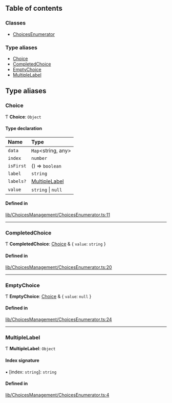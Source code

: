 ## Table of contents

### Classes

- [ChoicesEnumerator](../wiki/Class-ChoicesEnumerator)

### Type aliases

- [Choice](../wiki/Module-lib/ChoicesManagement/ChoicesEnumerator#choice)
- [CompletedChoice](../wiki/Module-lib/ChoicesManagement/ChoicesEnumerator#completedchoice)
- [EmptyChoice](../wiki/Module-lib/ChoicesManagement/ChoicesEnumerator#emptychoice)
- [MultipleLabel](../wiki/Module-lib/ChoicesManagement/ChoicesEnumerator#multiplelabel)

## Type aliases

### Choice

Ƭ **Choice**: `Object`

#### Type declaration

| Name | Type |
| :------ | :------ |
| `data` | `Map`<string, any\> |
| `index` | `number` |
| `isFirst` | () => `boolean` |
| `label` | `string` |
| `labels?` | [MultipleLabel](../wiki/Module-lib/ChoicesManagement/ChoicesEnumerator#multiplelabel) |
| `value` | `string` \| ``null`` |

#### Defined in

[lib/ChoicesManagement/ChoicesEnumerator.ts:11](https://github.com/P0ulpy/Configurateur-OakAddins/blob/74cfff5/src/lib/ChoicesManagement/ChoicesEnumerator.ts#L11)

___

### CompletedChoice

Ƭ **CompletedChoice**: [Choice](../wiki/Module-lib/ChoicesManagement/ChoicesEnumerator#choice) & { `value`: `string`  }

#### Defined in

[lib/ChoicesManagement/ChoicesEnumerator.ts:20](https://github.com/P0ulpy/Configurateur-OakAddins/blob/74cfff5/src/lib/ChoicesManagement/ChoicesEnumerator.ts#L20)

___

### EmptyChoice

Ƭ **EmptyChoice**: [Choice](../wiki/Module-lib/ChoicesManagement/ChoicesEnumerator#choice) & { `value`: ``null``  }

#### Defined in

[lib/ChoicesManagement/ChoicesEnumerator.ts:24](https://github.com/P0ulpy/Configurateur-OakAddins/blob/74cfff5/src/lib/ChoicesManagement/ChoicesEnumerator.ts#L24)

___

### MultipleLabel

Ƭ **MultipleLabel**: `Object`

#### Index signature

▪ [index: `string`]: `string`

#### Defined in

[lib/ChoicesManagement/ChoicesEnumerator.ts:4](https://github.com/P0ulpy/Configurateur-OakAddins/blob/74cfff5/src/lib/ChoicesManagement/ChoicesEnumerator.ts#L4)
